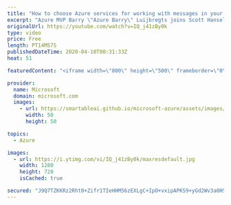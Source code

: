 ```yaml
---
title: "How to choose Azure services for working with messages in your application | Azure Friday"
excerpt: "Azure MVP Barry \"Azure Barry\" Luijbregts joins Scott Hanselman to outline how you can choose the right services for working with messages and events in your application.  0:48 - Presentation  Azure services https://aka.ms/azfr/626/01  Pluralsight course: Microsoft Azure for Developers: What to Use When"
originalUrl: https://youtube.com/watch?v=IQ_j41zBy0k
type: video
price: Free
length: PT14M57S
publishedDateTime: 2020-04-10T00:31:33Z
heat: 51

featuredContent: "<iframe width=\"800\" height=\"500\" frameborder=\"0\" src=\"https://www.youtube.com/embed/IQ_j41zBy0k\" allow=\"accelerometer; autoplay; encrypted-media; gyroscope; picture-in-picture\" allowfullscreen></iframe>"

provider:
  name: Microsoft
  domain: microsoft.com
  images:
    - url: https://smartableai.github.io/microsoft-azure/assets/images/organizations/microsoft.com-50x50.jpg
      width: 50
      height: 50

topics:
  - Azure

images:
  - url: https://i.ytimg.com/vi/IQ_j41zBy0k/maxresdefault.jpg
    width: 1280
    height: 720
    isCached: true

secured: "J9Q7TZKKRz2Rht0+Zifr1TIeHHM56zEXLgC+IpO+vxipAPKS9+yGd2Wv3a0H5V9MenSVqYjV3IGIYLK/oQaG1RyQsauqXuZ0VvxidG/VhSGb0uXON/Ibf9luOS3NabVpmdY6HPndlSqSNplXB3IFsF/89lND/NMektbKflz5Vb9v9EKo15j/ZbKVEJLAvUOyamNp5rgR2vYGh4VwdBXARFpBEx7nwmzc1u0ch1/kHcGYLjeJL5iVAYAYDRFQ41LDTvyW7H9eNQZ1c9QDhOl0oaeWr3nSPDMezFO0XothvzUodaI3I2a5FjfGjflKa2NxZnIU2V7GsyEniiuoKYBFLjuGa/Lv+EVNHSB5OkXZDKuywTEGPigmlPZaqgZgSL3RUGPAGQbVpFW+Xx0ystXHaUwk/CHfaQaeSLyOWtwcREc=;mCQYLq3o9fvBSu553HH3Yw=="
---
```


